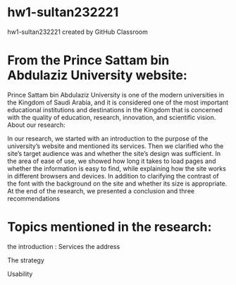 # hw1-sultan232221
hw1-sultan232221 created by GitHub Classroom

# From the Prince Sattam bin Abdulaziz University website:

Prince Sattam bin Abdulaziz University is one of the modern universities in the Kingdom of Saudi Arabia, and it is considered one of the most important educational institutions and destinations in the Kingdom that is concerned with the quality of education, research, innovation, and scientific vision.
About our research:

  In our research, we started with an introduction to the purpose of the university’s website and mentioned its services. Then we clarified who the site’s target audience was and whether the site’s design was sufficient. In the area of ease of use, we showed how long it takes to load pages and whether the information is easy to find, while explaining how the site works in different browsers and devices. In addition to clarifying the contrast of the font with the background on the site and whether its size is appropriate. At the end of the research, we presented a conclusion and three recommendations

 # Topics mentioned in the research:
 the introduction :
Services
the address

The strategy

Usability

